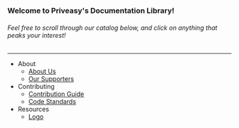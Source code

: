 ### Welcome to Priveasy's Documentation Library!
###### Feel free to scroll through our catalog below, and click on anything that peaks your interest!

------------

- About
  - [About Us](https://github.com/P5vc/Documentation/blob/master/About/About.md "About Us")
  - [Our Supporters](https://github.com/P5vc/Documentation/blob/master/About/Supporters.md "Our Supporters")
- Contributing
  - [Contribution Guide](https://github.com/P5vc/Documentation/blob/master/Contributing/contributionGuide.md "Contribution Guide")
  - [Code Standards](https://github.com/P5vc/Documentation/blob/master/Contributing/codeStandards.md "Code Standards")
- Resources
  - [Logo](https://github.com/P5vc/Documentation/tree/master/Logo "Logo")
